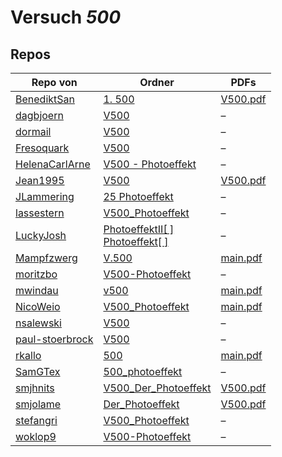 # Versuch *500*

## Repos

|                 Repo von                 |                                                                                     Ordner                                                                                      |                                                                                   PDFs                                                                                   |
|------------------------------------------|---------------------------------------------------------------------------------------------------------------------------------------------------------------------------------|--------------------------------------------------------------------------------------------------------------------------------------------------------------------------|
|[BenediktSan](../repo/BenediktSan)        |[1. 500](https://github.com/BenediktSan/AnfaengerPraktikum2020/tree/main/Versuche%20Semester%20IV/1.%20500)                                                                      |[V500.pdf](https://docs.google.com/viewer?url=https://raw.githubusercontent.com/BenediktSan/AnfaengerPraktikum2020/main/Versuche%20Semester%20IV/1.%20500/V500.pdf)       |
|[dagbjoern](../repo/dagbjoern)            |[V500](https://github.com/dagbjoern/AP-Physik/tree/master/V500)                                                                                                                  |–                                                                                                                                                                         |
|[dormail](../repo/dormail)                |[V500](https://github.com/dormail/ap/tree/main/V500)                                                                                                                             |–                                                                                                                                                                         |
|[Fresoquark](../repo/Fresoquark)          |[V500](https://github.com/Fresoquark/Anfaengerpraktikum/tree/master/V500)                                                                                                        |–                                                                                                                                                                         |
|[HelenaCarlArne](../repo/HelenaCarlArne)  |[V500 - Photoeffekt](https://github.com/HelenaCarlArne/ProtokolleAP/tree/master/V500%20-%20Photoeffekt)                                                                          |–                                                                                                                                                                         |
|[Jean1995](../repo/Jean1995)              |[V500](https://github.com/Jean1995/Praktikum/tree/master/V500)                                                                                                                   |[V500.pdf](https://docs.google.com/viewer?url=https://raw.githubusercontent.com/Jean1995/Praktikum/master/Protokolle_Fertig/V500.pdf)                                     |
|[JLammering](../repo/JLammering)          |[25 Photoeffekt](https://github.com/JLammering/Physikalisches-Praktikum/tree/master/25%20Photoeffekt)                                                                            |–                                                                                                                                                                         |
|[lassestern](../repo/lassestern)          |[V500_Photoeffekt](https://github.com/lassestern/praktikum-david-lasse/tree/master/V500_Photoeffekt)                                                                             |–                                                                                                                                                                         |
|[LuckyJosh](../repo/LuckyJosh)            |[PhotoeffektII[ ]](https://github.com/LuckyJosh/APPhysik/tree/master/PhotoeffektII[%20])<br/>[Photoeffekt[ ]](https://github.com/LuckyJosh/APPhysik/tree/master/Photoeffekt[%20])|–                                                                                                                                                                         |
|[Mampfzwerg](../repo/Mampfzwerg)          |[V.500](https://github.com/Mampfzwerg/Praktikum/tree/master/V.500)                                                                                                               |[main.pdf](https://docs.google.com/viewer?url=https://raw.githubusercontent.com/Mampfzwerg/Praktikum/master/V.500/latex-template/main.pdf)                                |
|[moritzbo](../repo/moritzbo)              |[V500-Photoeffekt](https://github.com/moritzbo/anfaenger_praktikum/tree/main/V500-Photoeffekt)                                                                                   |–                                                                                                                                                                         |
|[mwindau](../repo/mwindau)                |[v500](https://github.com/mwindau/praktikum/tree/master/v500)                                                                                                                    |[main.pdf](https://docs.google.com/viewer?url=https://raw.githubusercontent.com/mwindau/praktikum/master/v500/main.pdf)                                                   |
|[NicoWeio](../repo/NicoWeio)              |[V500_Photoeffekt](https://github.com/NicoWeio/AP/tree/gh-pages/V500_Photoeffekt)                                                                                                |[main.pdf](https://docs.google.com/viewer?url=https://raw.githubusercontent.com/NicoWeio/AP/gh-pages/V500_Photoeffekt/build/main.pdf)                                     |
|[nsalewski](../repo/nsalewski)            |[V500](https://github.com/nsalewski/laboratory/tree/master/V500)                                                                                                                 |–                                                                                                                                                                         |
|[paul-stoerbrock](../repo/paul-stoerbrock)|[V500](https://github.com/paul-stoerbrock/Praktikum/tree/master/V500)                                                                                                            |–                                                                                                                                                                         |
|[rkallo](../repo/rkallo)                  |[500](https://github.com/rkallo/APWS1718/tree/master/500)                                                                                                                        |[main.pdf](https://docs.google.com/viewer?url=https://raw.githubusercontent.com/rkallo/APWS1718/master/500/main.pdf)                                                      |
|[SamGTex](../repo/SamGTex)                |[500_photoeffekt](https://github.com/SamGTex/Physik_Praktikum_Samuel_Max/tree/master/500_photoeffekt)                                                                            |–                                                                                                                                                                         |
|[smjhnits](../repo/smjhnits)              |[V500_Der_Photoeffekt](https://github.com/smjhnits/Praktikum_TU_D_16-17/tree/master/Anf%C3%A4ngerpraktikum/Protokolle/V500_Der_Photoeffekt)                                      |[V500.pdf](https://docs.google.com/viewer?url=https://raw.githubusercontent.com/smjhnits/Praktikum_TU_D_16-17/master/Anf%C3%A4ngerpraktikum/Fertige%20Protokolle/V500.pdf)|
|[smjolame](../repo/smjolame)              |[Der_Photoeffekt](https://github.com/smjolame/Praktikum_1/tree/master/Der_Photoeffekt)                                                                                           |[V500.pdf](https://docs.google.com/viewer?url=https://raw.githubusercontent.com/smjolame/Praktikum_1/master/Der_Photoeffekt/V500.pdf)                                     |
|[stefangri](../repo/stefangri)            |[V500_Photoeffekt](https://github.com/stefangri/s_s_productions/tree/master/PHY341/V500_Photoeffekt)                                                                             |–                                                                                                                                                                         |
|[woklop9](../repo/woklop9)                |[V500-Photoeffekt](https://github.com/woklop9/Anfaengerpraktikum/tree/master/V500-Photoeffekt)                                                                                   |–                                                                                                                                                                         |
